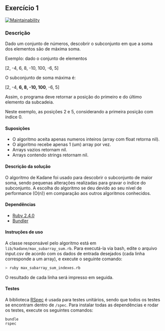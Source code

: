 ## Exercício 1

[![Maintainability](https://api.codeclimate.com/v1/badges/e00d6334c379746ae76e/maintainability)](https://codeclimate.com/github/pecavalheiro/max-subarray-sum/maintainability)

### Descrição
Dado um conjunto de números, descobrir o subconjunto em que a soma dos elementos são de máxima soma.

Exemplo: dado o conjunto de elementos

[2, -4, 6, 8, -10, 100, -6, 5]

O subconjunto de soma máxima é:

[2, -4, **6, 8, -10, 100**, -6, 5]

Assim, o programa deve retornar a posição do primeiro e do último elemento da subcadeia.

Neste exemplo, as posições 2 e 5, considerando a primeira posição com índice 0.

#### Suposições
- O algoritmo aceita apenas numeros inteiros (array com float retorna nil).
- O algoritmo recebe apenas 1 (um) array por vez.
- Arrays vazios retornam nil.
- Arrays contendo strings retornam nil.

#### Descrição da solução
O algoritmo de Kadane foi usado para descobrir o subconjunto de maior soma,
sendo pequenas alterações realizadas para gravar o índice do subconjunto. A 
escolha do algoritmo se deu devido ao seu nível de performance (O(n)) em 
comparação aos outros algoritmos conhecidos.

#### Dependências
* [Ruby 2.4.0](https://www.ruby-lang.org)
* [Bundler](http://bundler.io/)

#### Instruções de uso
A classe responsável pelo algoritmo está em `lib/kadane/max_subarray_sum.rb`.
Para executá-la via bash, edite o arquivo input.csv de acordo com os dados de 
entrada desejados (cada linha corresponde a um array), e execute o seguinte 
comando:

```bash
> ruby max_subarray_sum_indexes.rb
```

O resultado de cada linha será impresso em seguida.

#### Testes

A biblioteca [RSpec](http://rspec.info/) é usada para testes
unitários, sendo que todos os testes se encontram dentro de `/spec`. Para
instalar todas as dependências e rodar os testes, execute os seguintes comandos:

```
bundle
rspec
```

